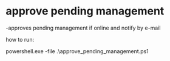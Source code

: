 
# approve pending management

-approves pending management if online and notify by e-mail

how to run:

powershell.exe -file .\approve_pending_management.ps1

